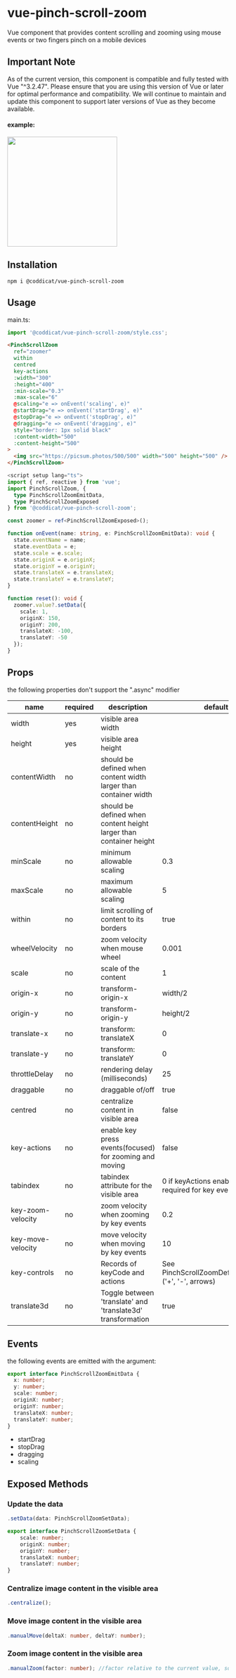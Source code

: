 # vue-pinch-scroll-zoom
Vue component that provides content scrolling and zooming using mouse events or two fingers pinch on a mobile devices

## Important Note 
As of the current version, this component is compatible and fully tested with Vue "^3.2.47". 
Please ensure that you are using this version of Vue or later for optimal performance and compatibility. 
We will continue to maintain and update this component to support later versions of Vue as they become available.

#### example:
<img src="https://github.com/coddicat/vue-pinch-scroll-zoom/blob/main/example.gif" width="250"/>

## Installation
```
npm i @coddicat/vue-pinch-scroll-zoom
```

## Usage

main.ts:
```ts
import '@coddicat/vue-pinch-scroll-zoom/style.css';
```

```html
<PinchScrollZoom
  ref="zoomer"
  within
  centred
  key-actions
  :width="300"
  :height="400"
  :min-scale="0.3"
  :max-scale="6"
  @scaling="e => onEvent('scaling', e)"
  @startDrag="e => onEvent('startDrag', e)"
  @stopDrag="e => onEvent('stopDrag', e)"
  @dragging="e => onEvent('dragging', e)"
  style="border: 1px solid black"
  :content-width="500"
  :content-height="500"
>
  <img src="https://picsum.photos/500/500" width="500" height="500" />
</PinchScrollZoom>
```
```ts
<script setup lang="ts">
import { ref, reactive } from 'vue';
import PinchScrollZoom, {
  type PinchScrollZoomEmitData,
  type PinchScrollZoomExposed
} from '@coddicat/vue-pinch-scroll-zoom';

const zoomer = ref<PinchScrollZoomExposed>();

function onEvent(name: string, e: PinchScrollZoomEmitData): void {
  state.eventName = name;
  state.eventData = e;
  state.scale = e.scale;
  state.originX = e.originX;
  state.originY = e.originY;
  state.translateX = e.translateX;
  state.translateY = e.translateY;
}

function reset(): void {
  zoomer.value?.setData({
    scale: 1,
    originX: 150,
    originY: 200,
    translateX: -100,
    translateY: -50
  });
}

```

## Props
the following properties don't support the ".async" modifier

|name|required|description|default|
|----|--------|-----------|-------|
|width|yes|visible area width||
|height|yes|visible area height||
|contentWidth|no|should be defined when content width larger than container width||
|contentHeight|no|should be defined when content height larger than container height||
|minScale|no|minimum allowable scaling|0.3|
|maxScale|no|maximum allowable scaling|5|
|within|no|limit scrolling of content to its borders|true|
|wheelVelocity|no|zoom velocity when mouse wheel|0.001|
|scale|no|scale of the content|1|
|origin-x|no|transform-origin-x|width/2|
|origin-y|no|transform-origin-y|height/2|
|translate-x|no|transform: translateX|0|
|translate-y|no|transform: translateY|0|
|throttleDelay|no|rendering delay (milliseconds)|25|
|draggable|no|draggable of/off|true|
|centred|no|centralize content in visible area|false|
|key-actions|no|enable key press events(focused) for zooming and moving|false|
|tabindex|no|tabindex attribute for the visible area|0 if keyActions enabled, value is required for key events|
|key-zoom-velocity|no|zoom velocity when zooming by key events|0.2|
|key-move-velocity|no|move velocity when moving by key events|10|
|key-controls|no|Records of keyCode and actions|See PinchScrollZoomDefaultControls ('+', '-', arrows)|
|translate3d|no|Toggle between 'translate' and 'translate3d' transformation|true|

## Events
the following events are emitted with the argument:
```ts
export interface PinchScrollZoomEmitData {
  x: number;
  y: number;
  scale: number;
  originX: number;
  originY: number;
  translateX: number;
  translateY: number;  
}
```
- startDrag
- stopDrag
- dragging
- scaling

## Exposed Methods

### Update the data
```ts
.setData(data: PinchScrollZoomSetData);

export interface PinchScrollZoomSetData {
    scale: number;
    originX: number;
    originY: number;
    translateX: number;
    translateY: number;
}

```

### Centralize image content in the visible area
```ts
.centralize();
```

### Move image content in the visible area
```ts
.manualMove(deltaX: number, deltaY: number);
```

### Zoom image content in the visible area
```ts
.manualZoom(factor: number); //factor relative to the current value, so if current scale is 2 and execute .manualZoom(2) the new scale value will be 4
```